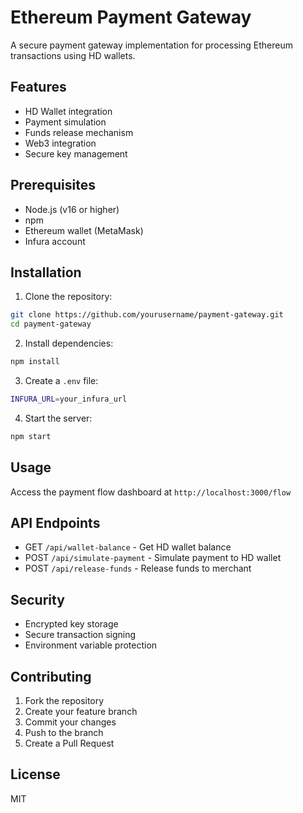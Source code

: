 # Ethereum Payment Gateway

A secure payment gateway implementation for processing Ethereum transactions using HD wallets.

## Features

- HD Wallet integration
- Payment simulation
- Funds release mechanism
- Web3 integration
- Secure key management

## Prerequisites

- Node.js (v16 or higher)
- npm
- Ethereum wallet (MetaMask)
- Infura account

## Installation

1. Clone the repository:
```bash
git clone https://github.com/yourusername/payment-gateway.git
cd payment-gateway
```

2. Install dependencies:
```bash
npm install
```

3. Create a `.env` file:
```bash
INFURA_URL=your_infura_url
```

4. Start the server:
```bash
npm start
```

## Usage

Access the payment flow dashboard at `http://localhost:3000/flow`

## API Endpoints

- GET `/api/wallet-balance` - Get HD wallet balance
- POST `/api/simulate-payment` - Simulate payment to HD wallet
- POST `/api/release-funds` - Release funds to merchant

## Security

- Encrypted key storage
- Secure transaction signing
- Environment variable protection

## Contributing

1. Fork the repository
2. Create your feature branch
3. Commit your changes
4. Push to the branch
5. Create a Pull Request

## License

MIT

